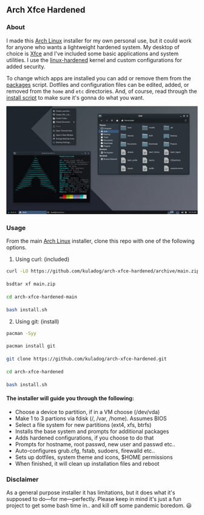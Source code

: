 ## Arch Xfce Hardened

### About

I made this [Arch Linux](https://archlinux.org/) installer for my own personal use, but it could work for anyone who wants a lightweight hardened system. My desktop of choice is [Xfce](https://xfce.org/) and I've included some basic applications and system utilities. I use the [linux-hardened](https://github.com/anthraxx/linux-hardened) kernel and custom configurations for added security.

To change which apps are installed you can add or remove them from the [packages](https://github.com/kuladog/arch-x/blob/main/packages) script. Dotfiles and configuration files can be edited, added, or removed from the `home` and `etc` directories. And, of course, read through the [install script](https://github.com/kuladog/arch-xfce-hardened/blob/main/install.sh) to make sure it's gonna do what you want.

![alt text](screens/screen1.png "Sapphire Linux")

### Usage

From the main [Arch Linux](https://archlinux.org/) installer, clone this repo with one of the following options.
 
1. Using curl: (included)
```sh
curl -LO https://github.com/kuladog/arch-xfce-hardened/archive/main.zip

bsdtar xf main.zip

cd arch-xfce-hardened-main

bash install.sh
```

2. Using git: (install)
```sh
pacman -Syy

pacman install git

git clone https://github.com/kuladog/arch-xfce-hardened.git

cd arch-xfce-hardened

bash install.sh
```

#### The installer will guide you through the following:
- Choose a device to partition, if in a VM choose (/dev/vda)
- Make 1 to 3 partions via fdisk (/, /var, /home). Assumes BIOS
- Select a file system for new partitions (ext4, xfs, btrfs)
- Installs the base system and prompts for additional packages
- Adds hardened configurations, if you choose to do that
- Prompts for hostname, root passwd, new user and passwd etc..
- Auto-configures grub.cfg, fstab, sudoers, firewalld etc..
- Sets up dotfiles, system theme and icons, $HOME permissions
- When finished, it will clean up installation files and reboot

### Disclaimer

As a general purpose installer it has limitations, but it does what it's supposed to do—for me—perfectly. Please keep in mind it's just a fun project to get some bash time in.. and kill off some pandemic boredom. :smiley:
